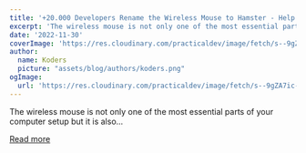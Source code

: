 ```yaml
---
title: '+20.000 Developers Rename the Wireless Mouse to Hamster - Help Us!🐹'
excerpt: 'The wireless mouse is not only one of the most essential parts of your computer setup but it is also...'
date: '2022-11-30'
coverImage: 'https://res.cloudinary.com/practicaldev/image/fetch/s--9gZA7ic---/c_imagga_scale,f_auto,fl_progressive,h_420,q_auto,w_1000/https://dev-to-uploads.s3.amazonaws.com/uploads/articles/gg5x6woi7xkcqe12r5zd.png'
author:
  name: Koders
  picture: "assets/blog/authors/koders.png"
ogImage:
  url: 'https://res.cloudinary.com/practicaldev/image/fetch/s--9gZA7ic---/c_imagga_scale,f_auto,fl_progressive,h_420,q_auto,w_1000/https://dev-to-uploads.s3.amazonaws.com/uploads/articles/gg5x6woi7xkcqe12r5zd.png'
---
```


The wireless mouse is not only one of the most essential parts of your computer setup but it is also...

[Read more](https://dev.to/bytehide/you-can-help-too-20k-developers-already-accepted-the-change-1pm)
